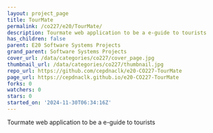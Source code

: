 ```yaml
---
layout: project_page
title: TourMate
permalink: /co227/e20/TourMate/
description: Tourmate web application to be a e-guide to tourists
has_children: false
parent: E20 Software Systems Projects
grand_parent: Software Systems Projects
cover_url: /data/categories/co227/cover_page.jpg
thumbnail_url: /data/categories/co227/thumbnail.jpg
repo_url: https://github.com/cepdnaclk/e20-CO227-TourMate
page_url: https://cepdnaclk.github.io/e20-CO227-TourMate
forks: 0
watchers: 0
stars: 0
started_on: '2024-11-30T06:34:16Z'
---
```


Tourmate web application to be a e-guide to tourists